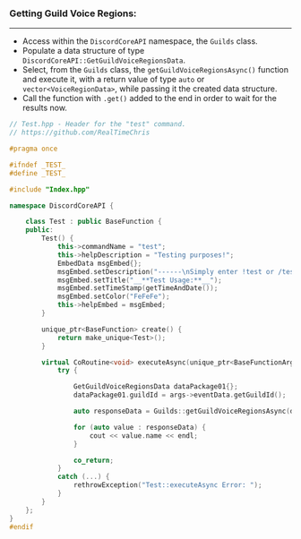 ### **Getting Guild Voice Regions:**
---
- Access within the `DiscordCoreAPI` namespace, the `Guilds` class.
- Populate a data structure of type `DiscordCoreAPI::GetGuildVoiceRegionsData`.
- Select, from the `Guilds` class, the `getGuildVoiceRegionsAsync()` function and execute it, with a return value of type `auto` or `vector<VoiceRegionData>`, while passing it the created data structure.
- Call the function with `.get()` added to the end in order to wait for the results now.

```cpp
// Test.hpp - Header for the "test" command.
// https://github.com/RealTimeChris

#pragma once

#ifndef _TEST_
#define _TEST_

#include "Index.hpp"

namespace DiscordCoreAPI {

	class Test : public BaseFunction {
	public:
		Test() {
			this->commandName = "test";
			this->helpDescription = "Testing purposes!";
			EmbedData msgEmbed{};
			msgEmbed.setDescription("------\nSimply enter !test or /test!\n------");
			msgEmbed.setTitle("__**Test Usage:**__");
			msgEmbed.setTimeStamp(getTimeAndDate());
			msgEmbed.setColor("FeFeFe");
			this->helpEmbed = msgEmbed;
		}

		unique_ptr<BaseFunction> create() {
			return make_unique<Test>();
		}

		virtual CoRoutine<void> executeAsync(unique_ptr<BaseFunctionArguments> args) {
			try {

				GetGuildVoiceRegionsData dataPackage01{};
				dataPackage01.guildId = args->eventData.getGuildId();

				auto responseData = Guilds::getGuildVoiceRegionsAsync(dataPackage01).get();

				for (auto value : responseData) {
					cout << value.name << endl;
				}			

				co_return;
			}
			catch (...) {
				rethrowException("Test::executeAsync Error: ");
			}
		}
	};
}
#endif

```

